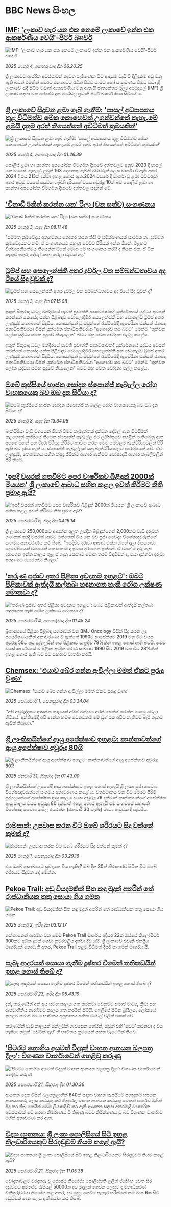 # BBC News සිංහල## [IMF: 'ලංකාව හැර යන එක නෙමේ ලංකාවේ ඉන්න එක ආකර්ෂණීය වෙයි'-පීටර් බෲවර්](https://www.bbc.com/sinhala/articles/clynx0l4yv4o?at_campaign=githubrss)![IMF: 'ලංකාව හැර යන එක නෙමේ ලංකාවේ ඉන්න එක ආකර්ෂණීය වෙයි'-පීටර් බෲවර්](https://ichef.bbci.co.uk/ace/standard/240/cpsprodpb/571a/live/ed696400-f8b9-11ef-9e61-71ee71f26eb1.jpg)_2025 මාර්තු 4, අඟහරුවාදා දින 06.20.25_ශ්‍රී ලංකාවට ආර්ථික අවස්ථාවන් නැවත පැමිණෙන විට ආදායම වැඩි වී දිලිඳුකම අඩු වනු ඇති බවත් එමඟින් මෙරට ජනතාවට රටින් පිටව යාමට හෝ සංක්‍රමණය වීමට වඩා ශ්‍රී ලංකාවේ රැඳී සිටීම වඩාත් ආකර්ෂණීය වනු ඇතැයි ජාත්‍යන්තර මූල්‍ය අරමුදලේ (IMF) ශ්‍රී ලංකාව සඳහා වන ජ්‍යෙෂ්ඨ දූත මණ්ඩල ප්‍රධානී පීටර් බෲවර් කියා සිටියේ ය.## [ශ්‍රී ලංකාවේ සිදුවන ළමා ගැබ් ගැනීම්: 'පාසල් අධ්‍යාපනය තුළ විධිමත්ව මේක කොහෙවත් උගන්වන්නේ නැහැ.මේ ළමයි දැනුම අරන් තියෙන්නේ අවිධිමත් ක්‍රමයකින්'](https://www.bbc.com/sinhala/articles/crew90295p3o?at_campaign=githubrss)![ශ්‍රී ලංකාවේ සිදුවන ළමා ගැබ් ගැනීම්: 'පාසල් අධ්‍යාපනය තුළ විධිමත්ව මේක කොහෙවත් උගන්වන්නේ නැහැ.මේ ළමයි දැනුම අරන් තියෙන්නේ අවිධිමත් ක්‍රමයකින්'](https://ichef.bbci.co.uk/ace/standard/240/cpsprodpb/5f31/live/e62782a0-f817-11ef-8dde-aff9d405c81c.jpg)_2025 මාර්තු 4, අඟහරුවාදා දින 01.26.39_පොලිස් ළමා හා කාන්තා අපයෝජන විමර්ශන දිසාවේ දත්තවලට අනුව 2023 දී පාසල් යන වයසේ ගැහැණු ළමුන් 163 දෙනෙකු ගැබ්නි මව්වරුන් ලෙස වාර්තා වී ඇති අතර 2024 දී එය 213ක් දක්වා ඉහළ ගොස් ඇත.2024 වසරේ දී වාර්තා වූ ළමා මව්වරුන් අතර අඩුම වයසේ පසුවන ගැබ්නි දැරියගේ වයස අවුරුදු 10ක් බව පොලිස් ළමා හා කාන්තා අපයෝජන විමර්ශන දිසාවේ දත්තවල සඳහන් වේ.## ['විනාඩි 5කින් කරන්න යන' රිලා (වන සත්ව) සංගණනය ](https://www.bbc.com/sinhala/articles/cn0jgkw72vjo?at_campaign=githubrss)!['විනාඩි 5කින් කරන්න යන' රිලා (වන සත්ව) සංගණනය ](https://ichef.bbci.co.uk/ace/standard/240/cpsprodpb/bebc/live/b0686ed0-f7ff-11ef-896e-d7e7fb1719a4.jpg)_2025 මාර්තු 3, සඳුදා දින 08.11.48_"සම්මත ක්‍රමවේදය අනුගමනය නොකර කරන කිසි ම සමීක්ෂණයක් සාර්ථක නෑ. සම්මත ක්‍රමවේදයකට නම්, ඒ සංගණනයට පුහුණු වෙච්ච පිරිසක් ඉන්න ඕනේ. ඊළඟට විශ්වාසනීයත්වය තියෙන්න ඕනේ මෙයා මේ සංගණනය කරයි ද කියන එක. ඒ ටික නැතුව ඉතුරු දේවල් කතා කරලා වැඩක් නෑ."## [ට්‍රම්ප් සහ සෙලෙන්ස්කි අතර දුර්වල වන සම්බන්ධතාවය අද ඊයේ සිදු වූවක් ද?](https://www.bbc.com/sinhala/articles/c4gek45e72ko?at_campaign=githubrss)![ට්‍රම්ප් සහ සෙලෙන්ස්කි අතර දුර්වල වන සම්බන්ධතාවය අද ඊයේ සිදු වූවක් ද?](https://ichef.bbci.co.uk/ace/standard/240/cpsprodpb/38df/live/23947df0-f7ff-11ef-8c03-7dfdbeeb2526.jpg)_2025 මාර්තු 3, සඳුදා දින 07.15.08_ඉකුත් සිකුරාදා ධවල මන්දිරයේ පැවති ප්‍රවෘත්ති සාකච්ඡාවකදී යුක්රේනයේ යුද්ධය අවසන් කරන්නේ කෙසේද යන්න පිළිබඳව වොලොදිමීර් සෙලෙන්ස්කි සහ ඩොනල්ඩ් ට්‍ර්ම්ප් අතර උණුසුම් කතාබහක් සිදුවිය.
නොසන්සුන් වූ ඔවුන්ගේ රැස්වීමේදී ඇමෙරිකා එක්සත් ජනපද ජනාධිපතිවරයා විසින් යුක්රේන ජනාධිපතිවරයා "අගෞරව කර බවට" මෙන්ම "තුන්වන ලෝක යුද්ධය සමඟ සූදුවේ නියැලෙන" බවට ඔහු වෙත චෝදනා එල්ල කළේය.

ඉකුත් සිකුරාදා ධවල මන්දිරයේ පැවති ප්‍රවෘත්ති සාකච්ඡාවකදී යුක්රේනයේ යුද්ධය අවසන් කරන්නේ කෙසේද යන්න පිළිබඳව වොලොදිමීර් සෙලෙන්ස්කි සහ ඩොනල්ඩ් ට්‍ර්ම්ප් අතර උණුසුම් කතාබහක් සිදුවිය.
නොසන්සුන් වූ ඔවුන්ගේ රැස්වීමේදී ඇමෙරිකා එක්සත් ජනපද ජනාධිපතිවරයා විසින් යුක්රේන ජනාධිපතිවරයා "අගෞරව කර බවට" මෙන්ම "තුන්වන ලෝක යුද්ධය සමඟ සූදුවේ නියැලෙන" බවට ඔහු වෙත චෝදනා එල්ල කළේය.## [ඔබේ කුස්සියේ භාජන සෝදන ස්පොන්ජ් කැබැල්ල රෝග වාහකයෙකු බව ඔබ දැන සිටියා ද?](https://www.bbc.com/sinhala/articles/cm2jjg54q5qo?at_campaign=githubrss)![ඔබේ කුස්සියේ භාජන සෝදන ස්පොන්ජ් කැබැල්ල රෝග වාහකයෙකු බව ඔබ දැන සිටියා ද?](https://ichef.bbci.co.uk/ace/standard/240/cpsprodpb/adef/live/54c0d4f0-f7f0-11ef-896e-d7e7fb1719a4.jpg)_2025 මාර්තු 3, සඳුදා දින 13.34.08_බැක්ටීරියා වැඩි වශයෙන් ජීවත් වීමට කැමැත්තක් දක්වන දේවල් ගැන විමසීමක් කළහොත් කුස්සියේ තිබෙන ස්පොන්ජ් කැබැල්ල එම ලයිස්තුවේ ඉහළින් ම තිබෙනු ඇත. අපගේ පිඟන් සහ වීදුරු පිරිසුදු කිරීමට භාවිත කරන මෙම මෙවලම බැක්ටීරියාවලින් පිරී ඇති බව දැකිය හැකි ය. ස්පොන්ජ් කැබැල්ලක් යනු බැක්ටීරියාවලට පාරාදීසයක් වේ. ඒවා උණුසුම්, තෙතමනය සහිත ක්ෂුද්‍ර ජීවීන්ට ආහාර ගැනීමට පෝෂ්‍යදායී ආහාර කැබලිවලින් පිරි තිබේ.## ['ඉපදී වසරක් ගතවීමට පෙර වාර්ෂිකව බිළිඳුන් 2000ක් මියයන' ශ්‍රී ලංකාවේ ආබාධ සහිත කළල ඉවත් කිරීමට නීති ප්‍රමාද ඇයි?](https://www.bbc.com/sinhala/articles/c4gwq13k1veo?at_campaign=githubrss)!['ඉපදී වසරක් ගතවීමට පෙර වාර්ෂිකව බිළිඳුන් 2000ක් මියයන' ශ්‍රී ලංකාවේ ආබාධ සහිත කළල ඉවත් කිරීමට නීති ප්‍රමාද ඇයි?](https://ichef.bbci.co.uk/ace/standard/240/cpsprodpb/614a/live/e0ccc150-e3ac-11ef-bd1b-d536627785f2.jpg)_2025 පෙබරවාරි 5, බදාදා දින 04.19.14_ශ්‍රී ලංකාවේ 250,000කට ආසන්න අලුත උපදින බිළිඳුන්ගෙන් 2,000කට වැඩි දරුවන් ගණනක් ඉපදී වසරක් යාමට මත්තෙන් මිය යන බව ප්‍රජා වෛද්‍ය විශේෂඥවරුන්ගේ සංගමය අනාවරණය කර තිබේ.
"ඉපදිච්ච දරුවා ආබාධ එක්ක ඔහේ දාලා තියෙනවා. දෙමව්පියෙක් වශයෙන් කොහොම ද ඉවසා දරාගෙන ඉන්නේ. ඒ වගේ ම දරු ගැබ දරාගෙන ඉන්න කාලය තුළ ඒ ගෑනු කෙනාට මොන තරම් විඳවීමක් ද, එයා දන්නවා දරුවා ඉපදුණාට මැරෙනවා කියලා."## ['තරුණ ප්‍රජාව අතර පිළිකා අවදානම ඉහළට': ඔබට පිළිකාවක් ඇත්දැයි කල්තබා හඳුනාගත හැකි රෝග ලක්ෂණ මොනවා ද?](https://www.bbc.com/sinhala/articles/c8d95q7z793o?at_campaign=githubrss)!['තරුණ ප්‍රජාව අතර පිළිකා අවදානම ඉහළට': ඔබට පිළිකාවක් ඇත්දැයි කල්තබා හඳුනාගත හැකි රෝග ලක්ෂණ මොනවා ද?](https://ichef.bbci.co.uk/ace/standard/240/cpsprodpb/34c1/live/92b2b910-e21d-11ef-a6f3-25c1992afaf0.jpg)_2025 පෙබරවාරි 4, අඟහරුවාදා දින 01.45.24_බ්‍රිතාන්‍යයේ පිළිකා පිළිබඳ සඟරාවක් වන BMJ Oncology විසින් සිදු කරන ලද පර්යේෂණයකින් අනාවරණය වී ඇත්තේ 1990ට සාපේක්ෂව 2019 වන විට වයස අවුරුදු 50ට අඩු පුද්ගලයින් හට පිළිකාව වැළඳීම 79%කින් ඉහළ ගොස් ඇති බවයි. මෙම වයස් කාණ්ඩයේ ම පිළිකා ආශ්‍රිත මරණ සංඛ්‍යාව 1990 සිට 2019 වන විට 28%කින් ඉහළ ගොස් ඇති බව එම සඟරාව වාර්තා කරයි.## [Chemsex: 'එයාව බේර ගන්න ඇවිල්ලා මමත් ඒකට පුරුදු වුණා'](https://www.bbc.com/sinhala/articles/cjw4y7pnp3qo?at_campaign=githubrss)![Chemsex: 'එයාව බේර ගන්න ඇවිල්ලා මමත් ඒකට පුරුදු වුණා'](https://ichef.bbci.co.uk/ace/standard/240/cpsprodpb/e12f/live/1ad81730-dfc7-11ef-a819-277e390a7a08.jpg)_2025 පෙබරවාරි 1, සෙනසුරාදා දින 03.34.04_''අපි අවුරුද්දකට ආසන්න කාලයක් අයිස් මත්ද්‍රව්‍ය අරන් සෙක්ස් කරන්න යොමු වෙලා හිටියේ. අන්තිමේදී අපි දෙන්න හම්බ වෙනවනම් මේ ඩ්‍රග් එක අපිට නැතිවම බැරි තැනට ඇවිත් තිබුණා.''## [ශ්‍රී ලාංකිකයින්ගේ ආයු අපේක්ෂාව ඉහළට: කාන්තාවන්ගේ ආයු අපේක්ෂාව අවුරුදු 80යි](https://www.bbc.com/sinhala/articles/cx2jp8w9y90o?at_campaign=githubrss)![ශ්‍රී ලාංකිකයින්ගේ ආයු අපේක්ෂාව ඉහළට: කාන්තාවන්ගේ ආයු අපේක්ෂාව අවුරුදු 80යි](https://ichef.bbci.co.uk/ace/standard/240/cpsprodpb/6400/live/c1f51600-df7f-11ef-a319-fb4e7360c4ec.jpg)_2025 ජනවාරි 31, සිකුරාදා දින 01.43.00_ශ්‍රී ලාංකිකයින්ගේ උපතේදී ආයු අපේක්ෂාව ඉහළ ගොස් ඇතැයි ශ්‍රී ලංකා ප්‍රජා වෛද්‍ය විශේෂඥවරුන්ගේ සංගමය අනාවරණය කළේ ය.
වර්තමානය වන විට මෙරට පිරිමි පුද්ගලයන්ගේ අපේක්ෂිත ආයු කාලය වයස අවුරුදු  76 දක්වාත් කාන්තාවන්ගේ අපේක්ෂිත ආයු කාලය වයස අවුරුදු 80 දක්වාත් ඉහළ ගොස් ඇතැයි එම සංගමයේ සභාපති විශේෂඥ වෛද්‍ය කපිල ජයරත්න  (ජනවාරි 30 වැනිදා)  මාධ්‍ය හමුවක දී පැවසීය.## [රාමසාන්: උපවාස කරන විට ඔබේ ශරීරයට සිදු වන්නේ කුමක් ද?](https://www.bbc.com/sinhala/articles/c5y44dwqx10o?at_campaign=githubrss)![රාමසාන්: උපවාස කරන විට ඔබේ ශරීරයට සිදු වන්නේ කුමක් ද?](https://ichef.bbci.co.uk/ace/standard/240/cpsprodpb/d430/live/3c27c320-f5d6-11ef-896e-d7e7fb1719a4.jpg)_2025 මාර්තු 1, සෙනසුරාදා දින 03.29.16_එය ඔබේ සෞඛ්‍යයට සුවදායක විය හැකිද? ඔබ දින 30ක් නිරාහාරව සිටින විට ඔබේ ශරීරයට සිදුවන දේ මෙන්න.## [Pekoe Trail: අඩු වියදමකින් සීත කඳු මුදුන් අතරින් තේ රාජධානියක තතු සොයා ගිය ගමන](https://www.bbc.com/sinhala/articles/c6232wnw09xo?at_campaign=githubrss)![Pekoe Trail: අඩු වියදමකින් සීත කඳු මුදුන් අතරින් තේ රාජධානියක තතු සොයා ගිය ගමන](https://ichef.bbci.co.uk/ace/standard/240/cpsprodpb/43e1/live/6e6ada30-f049-11ef-aa6c-fde471cc1a41.jpg)_2025 මාර්තු 2, ඉරිදා දින 03.12.17_හන්තානෙන් ආරම්භ වන මෙම Pekoe Trail මාර්ගය අදියර 22ක් ඔස්සේ කිලෝමීටර් 300කට අධික දුරක් ගෙවා නුවරඑළිය දක්වා දිව යයි. ශ්‍රී ලංකාවේ එවැනි ජනප්‍රිය මාර්ගයන් නොමැති අතර, Pekoe Trail පළමු විධිමත් දීර්ඝ පා ගමන් මාර්ගය යි.## [සැබෑ ආදරයක් සොයා ගැනීම දුෂ්කර වීමෙන් තනිකඩයින් ඉහළ ගොස් තිබේ ද?](https://www.bbc.com/sinhala/articles/c9w5zx99zdno?at_campaign=githubrss)![සැබෑ ආදරයක් සොයා ගැනීම දුෂ්කර වීමෙන් තනිකඩයින් ඉහළ ගොස් තිබේ ද?](https://ichef.bbci.co.uk/ace/standard/240/cpsprodpb/867e/live/f2dbd440-e9ff-11ef-aa50-457aa6277d66.jpg)_2025 පෙබරවාරි 23, ඉරිදා දින 05.43.19_දැන්, තරුණයින් අන් අය සමඟ කාලය ගත කරනවා වෙනුවට සමාජ මාධ්‍ය, ක්‍රීඩා සහ රූපවාහිනිය නැරඹීමට කාලය ගත කරමින් සිටියි. ෆෙලිපේ සිටින බ්‍රසීලය, ලෝකයේ ඉහළම සමාජ මාධ්‍ය භාවිතය අනුපාතය සහිත රටවල් වලින් එකක් වේ.

තරුණයින් වැඩි කාලයක් ඔන්ලයින් ගැවසෙන හෙයින්, ඔවුන් එහි 'ඩෙට්' කරනවා ද විය හැකිය. නමුත් 'ඩේටින් ඇප්' හි භාවිතය ක්‍රමයෙන් පහත වැටෙමින් තිබේ.## ['පිටරට නොගිය අයටත් විද්‍යුත් වාහන ආනයන බලපත්‍ර දීලා': විගණන වාර්තාවෙන් හෙළිවූ කරුණු](https://www.bbc.com/sinhala/articles/ce8v1y8064mo?at_campaign=githubrss)!['පිටරට නොගිය අයටත් විද්‍යුත් වාහන ආනයන බලපත්‍ර දීලා': විගණන වාර්තාවෙන් හෙළිවූ කරුණු](https://ichef.bbci.co.uk/ace/standard/240/cpsprodpb/5242/live/855d8f40-ef53-11ef-b65f-c14006619a42.jpg)_2025 පෙබරවාරි 21, සිකුරාදා දින 01.30.36_ආයතන දෙක විසින් බලපත්‍රලාභීන් 640ක් සඳහා වාහන සැපයීමේ පහසුකම් සපයන ආනයනකරු ලෙස කටයුතු කර තිබුණද, වාහන ආනයන කටයුතු වෙනත් පාර්ශව මගින් සිදු කර තිබූ හෙයින් මෙම ලියාපදිංචි කර ඇති ආයතන සඳහා අතරමැදි ව්‍යාපාරික අවස්ථාවක් මේ හරහා නිර්මාණය වී තිබුණු බවට නිරීක්ෂණය වූ බව විගණන වාර්තාව මගින් අනාවරණ කර ඇත.## [විද්‍යා ඝාතනය: ශ්‍රී ලංකා පොලිසියේ සිටි ඉහළ නිලධාරියෙකුට සිරදඬුවම් නියම කළේ ඇයි?](https://www.bbc.com/sinhala/articles/c7vz6gge27do?at_campaign=githubrss)![විද්‍යා ඝාතනය: ශ්‍රී ලංකා පොලිසියේ සිටි ඉහළ නිලධාරියෙකුට සිරදඬුවම් නියම කළේ ඇයි?](https://ichef.bbci.co.uk/ace/standard/240/cpsprodpb/57e3/live/6f414bc0-f043-11ef-afe3-3909ee34e697.jpg)_2025 පෙබරවාරි 21, සිකුරාදා දින 11.05.38_චෝදනාවලට වරදකරු වූ ජ්‍යෙෂ්ඨ නියෝජ්‍ය පොලිස්පති ලලිත් ජයසිංහ වෙත සිර දඬුවමට අමතරව රුපියල් 50000ක දඩ මුදලක් ගෙවන ලෙසට ද මහාධිකරණ විනිසුරුවරයා නියෝග කළ අතර, දඩ මුදල ගෙවීම පැහැර හරින්නේ නම් මාස 6ක සිර දඬුවමක් දෙන ලෙස ද නියෝග කර තිබේ.